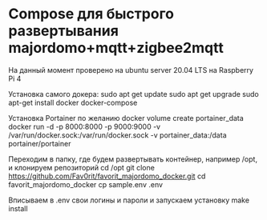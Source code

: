 # Compose для быстрого развертывания majordomo+mqtt+zigbee2mqtt
На данный момент проверено на ubuntu server 20.04 LTS на Raspberry Pi 4

Установка самого докера:
sudo apt get update
sudo apt get upgrade
sudo apt-get install docker docker-compose

Установка Portainer по желанию
docker volume create portainer_data
docker run -d -p 8000:8000 -p 9000:9000 -v /var/run/docker.sock:/var/run/docker.sock -v portainer_data:/data portainer/portainer

Переходим в папку, где будем развертывать контейнер, например /opt, и клонируем репозиторий
cd /opt
git clone https://github.com/Fav0rit/favorit_majordomo_docker.git
cd favorit_majordomo_docker
cp sample.env .env

Вписываем в .env свои логины и пароли и запускаем установку
make install

